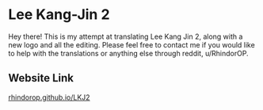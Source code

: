 # Lee Kang-Jin 2

Hey there! This is my attempt at translating Lee Kang Jin 2, along with a new logo and all the editing. Please feel free to contact me if you would like to help with the translations or anything else through reddit, u/RhindorOP.

## Website Link
[rhindorop.github.io/LKJ2](https://rhindorop.github.io/LKJ2/)

